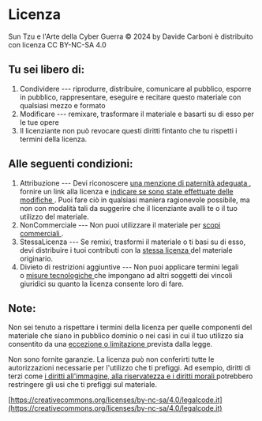 <!---
status: ALMOST
inserire QR al posto del link finale.
-->
# Licenza


Sun Tzu e l'Arte della Cyber Guerra © 2024 by Davide Carboni è distribuito con licenza CC BY-NC-SA 4.0 

Tu sei libero di:
-----------------

1.  Condividere --- riprodurre, distribuire, comunicare al pubblico, esporre in pubblico, rappresentare, eseguire e recitare questo materiale con qualsiasi mezzo e formato
2.  Modificare --- remixare, trasformare il materiale e basarti su di esso per le tue opere
3.  Il licenziante non può revocare questi diritti fintanto che tu rispetti i termini della licenza.

Alle seguenti condizioni:
-------------------------

1.  Attribuzione --- Devi riconoscere [una menzione di paternità adeguata ](https://creativecommons.org/licenses/by-nc-sa/4.0/deed.it#ref-appropriate-credit), fornire un link alla licenza e [indicare se sono state effettuate delle modifiche ](https://creativecommons.org/licenses/by-nc-sa/4.0/deed.it#ref-indicate-changes). Puoi fare ciò in qualsiasi maniera ragionevole possibile, ma non con modalità tali da suggerire che il licenziante avalli te o il tuo utilizzo del materiale.
2.  NonCommerciale --- Non puoi utilizzare il materiale per [scopi commerciali ](https://creativecommons.org/licenses/by-nc-sa/4.0/deed.it#ref-commercial-purposes).
3.  StessaLicenza --- Se remixi, trasformi il materiale o ti basi su di esso, devi distribuire i tuoi contributi con la [stessa licenza ](https://creativecommons.org/licenses/by-nc-sa/4.0/deed.it#ref-same-license)del materiale originario.
4.  Divieto di restrizioni aggiuntive --- Non puoi applicare termini legali o [misure tecnologiche ](https://creativecommons.org/licenses/by-nc-sa/4.0/deed.it#ref-technological-measures)che impongano ad altri soggetti dei vincoli giuridici su quanto la licenza consente loro di fare.

Note:
-----

Non sei tenuto a rispettare i termini della licenza per quelle componenti del materiale che siano in pubblico dominio o nei casi in cui il tuo utilizzo sia consentito da una [eccezione o limitazione ](https://creativecommons.org/licenses/by-nc-sa/4.0/deed.it#ref-exception-or-limitation)prevista dalla legge.

Non sono fornite garanzie. La licenza può non conferirti tutte le autorizzazioni necessarie per l'utilizzo che ti prefiggi. Ad esempio, diritti di terzi come [i diritti all'immagine, alla riservatezza e i diritti morali ](https://creativecommons.org/licenses/by-nc-sa/4.0/deed.it#ref-publicity-privacy-or-moral-rights)potrebbero restringere gli usi che ti prefiggi sul materiale.


[https://creativecommons.org/licenses/by-nc-sa/4.0/legalcode.it](https://creativecommons.org/licenses/by-nc-sa/4.0/legalcode.it)